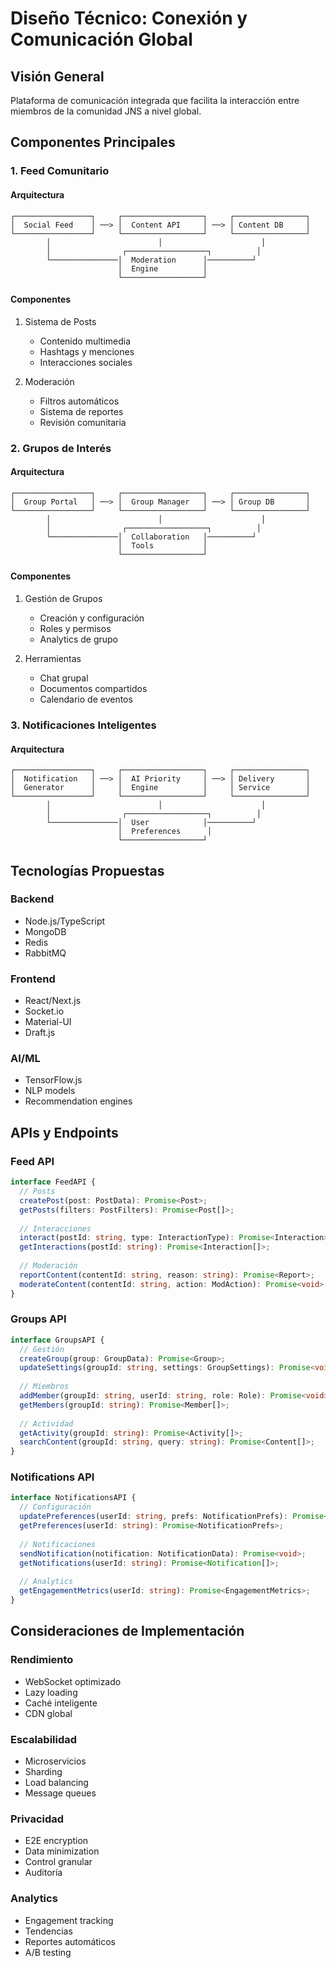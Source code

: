 # Diseño Técnico: Conexión y Comunicación Global

## Visión General
Plataforma de comunicación integrada que facilita la interacción entre miembros de la comunidad JNS a nivel global.

## Componentes Principales

### 1. Feed Comunitario

#### Arquitectura
```
┌─────────────────┐     ┌──────────────────┐     ┌────────────────┐
│  Social Feed    │ ──> │  Content API     │ ──> │ Content DB     │
└─────────────────┘     └──────────────────┘     └────────────────┘
        │                        │                      │
        │                ┌──────────────────┐          │
        └───────────────│  Moderation      │──────────┘
                        │  Engine          │
                        └──────────────────┘
```

#### Componentes
1. Sistema de Posts
   - Contenido multimedia
   - Hashtags y menciones
   - Interacciones sociales

2. Moderación
   - Filtros automáticos
   - Sistema de reportes
   - Revisión comunitaria

### 2. Grupos de Interés

#### Arquitectura
```
┌─────────────────┐     ┌──────────────────┐     ┌────────────────┐
│  Group Portal   │ ──> │  Group Manager   │ ──> │ Group DB       │
└─────────────────┘     └──────────────────┘     └────────────────┘
        │                        │                      │
        │                ┌──────────────────┐          │
        └───────────────│  Collaboration   │──────────┘
                        │  Tools           │
                        └──────────────────┘
```

#### Componentes
1. Gestión de Grupos
   - Creación y configuración
   - Roles y permisos
   - Analytics de grupo

2. Herramientas
   - Chat grupal
   - Documentos compartidos
   - Calendario de eventos

### 3. Notificaciones Inteligentes

#### Arquitectura
```
┌─────────────────┐     ┌──────────────────┐     ┌────────────────┐
│  Notification   │ ──> │  AI Priority     │ ──> │ Delivery       │
│  Generator      │     │  Engine          │     │ Service        │
└─────────────────┘     └──────────────────┘     └────────────────┘
        │                        │                      │
        │                ┌──────────────────┐          │
        └───────────────│  User            │──────────┘
                        │  Preferences      │
                        └──────────────────┘
```

## Tecnologías Propuestas

### Backend
- Node.js/TypeScript
- MongoDB
- Redis
- RabbitMQ

### Frontend
- React/Next.js
- Socket.io
- Material-UI
- Draft.js

### AI/ML
- TensorFlow.js
- NLP models
- Recommendation engines

## APIs y Endpoints

### Feed API
```typescript
interface FeedAPI {
  // Posts
  createPost(post: PostData): Promise<Post>;
  getPosts(filters: PostFilters): Promise<Post[]>;
  
  // Interacciones
  interact(postId: string, type: InteractionType): Promise<Interaction>;
  getInteractions(postId: string): Promise<Interaction[]>;
  
  // Moderación
  reportContent(contentId: string, reason: string): Promise<Report>;
  moderateContent(contentId: string, action: ModAction): Promise<void>;
}
```

### Groups API
```typescript
interface GroupsAPI {
  // Gestión
  createGroup(group: GroupData): Promise<Group>;
  updateSettings(groupId: string, settings: GroupSettings): Promise<void>;
  
  // Miembros
  addMember(groupId: string, userId: string, role: Role): Promise<void>;
  getMembers(groupId: string): Promise<Member[]>;
  
  // Actividad
  getActivity(groupId: string): Promise<Activity[]>;
  searchContent(groupId: string, query: string): Promise<Content[]>;
}
```

### Notifications API
```typescript
interface NotificationsAPI {
  // Configuración
  updatePreferences(userId: string, prefs: NotificationPrefs): Promise<void>;
  getPreferences(userId: string): Promise<NotificationPrefs>;
  
  // Notificaciones
  sendNotification(notification: NotificationData): Promise<void>;
  getNotifications(userId: string): Promise<Notification[]>;
  
  // Analytics
  getEngagementMetrics(userId: string): Promise<EngagementMetrics>;
}
```

## Consideraciones de Implementación

### Rendimiento
- WebSocket optimizado
- Lazy loading
- Caché inteligente
- CDN global

### Escalabilidad
- Microservicios
- Sharding
- Load balancing
- Message queues

### Privacidad
- E2E encryption
- Data minimization
- Control granular
- Auditoría

### Analytics
- Engagement tracking
- Tendencias
- Reportes automáticos
- A/B testing
